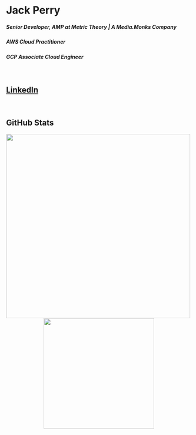 # Jack Perry
##### Senior Developer, AMP at Metric Theory | A Media.Monks Company
##### AWS Cloud Practitioner
##### GCP Associate Cloud Engineer
 
<br/>
 
## [LinkedIn](https://www.linkedin.com/in/jack-e-perry/)

<br/>

## GitHub Stats
<div align="center">
 <img src="https://github-readme-stats-lemon-eta.vercel.app/api?username=japerry911&show_icons=true&theme=nightowl&count_private=true&hide=issues,stars" width="500" align="left" height="500" />
 <img src="https://github-readme-stats-lemon-eta.vercel.app/api/top-langs/?username=japerry911&hide=html,Jupyter%20Notebook&langs_count=10&theme=nightowl&count_private=true" width="300" />
</div>
